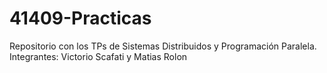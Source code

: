 # 41409-Practicas
Repositorio con los TPs de Sistemas Distribuidos y Programación Paralela.
Integrantes: Victorio Scafati y Matias Rolon
